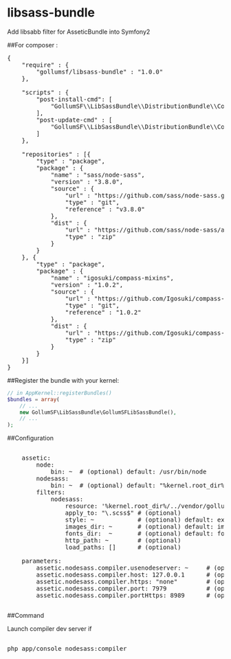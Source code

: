 # libsass-bundle
Add libsabb filter for AsseticBundle into Symfony2


##For composer :

<pre>
{
	"require" : {
		"gollumsf/libsass-bundle" : "1.0.0"
	},
	
	"scripts" : {
        "post-install-cmd": [
            "GollumSF\\LibSassBundle\\DistributionBundle\\Composer\\ScriptHandler::submoduleInstall"
        ],
		"post-update-cmd" : [
			"GollumSF\\LibSassBundle\\DistributionBundle\\Composer\\ScriptHandler::submoduleUpdate"
		]
	},
	
	"repositories" : [{
		"type" : "package",
		"package" : {
			"name" : "sass/node-sass",
			"version" : "3.8.0",
			"source" : {
				"url" : "https://github.com/sass/node-sass.git",
				"type" : "git",
				"reference" : "v3.8.0"
			},
			"dist" : {
				"url" : "https://github.com/sass/node-sass/archive/v3.8.0.zip",
				"type" : "zip"
			}
		}
	}, {
		"type" : "package",
		"package" : {
			"name" : "igosuki/compass-mixins",
			"version" : "1.0.2",
			"source" : {
				"url" : "https://github.com/Igosuki/compass-mixins.git",
				"type" : "git",
				"reference" : "1.0.2"
			},
			"dist" : {
				"url" : "https://github.com/Igosuki/compass-mixins/archive/1.0.2.zip",
				"type" : "zip"
			}
		}
	}]
}
</pre>


##Register the bundle with your kernel:

```php
// in AppKernel::registerBundles()
$bundles = array(
    // ...
    new GollumSF\LibSassBundle\GollumSFLibSassBundle(),
    // ...
);
```

##Configuration

<pre>
	
	assetic:
		node:
			bin: ~  # (optional) default: /usr/bin/node
		nodesass:
			bin: ~  # (optional) default: "%kernel.root_dir%/../vendor/sass/node-sass/bin/node-sass"
		filters:
			nodesass:
				resource: '%kernel.root_dir%/../vendor/gollumsf/libsass-bundle/GollumSF/LibSassBundle/Resources/config/nodesass.xml'
				apply_to: "\.scss$" # (optional)
				style: ~            # (optional) default: expanded
				images_dir: ~       # (optional) default: images
				fonts_dir:  ~       # (optional) default: fonts
				http_path: ~        # (optional) 
				load_paths: []      # (optional) 
				
	parameters:
		assetic.nodesass.compiler.usenodeserver: ~     # (optional) default: false       Enabled generate assets routes for node compiler server (Only dor DEV)
		assetic.nodesass.compiler.host: 127.0.0.1      # (optional) default: "127.0.0.1" Host for node compiler server
		assetic.nodesass.compiler.https: "none"        # (optional) default: "none"      must be "none", "detect", "full" for http/https route generated
		assetic.nodesass.compiler.port: 7979           # (optional) default: 7979        HTTP port for compiler server
		assetic.nodesass.compiler.portHttps: 8989      # (optional) default: 8989        HTTPS port for compiler server
					
</pre>

##Command

Launch compiler dev server if  
<pre>	
php app/console nodesass:compiler
</pre>


